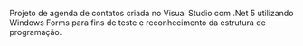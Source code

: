 Projeto de agenda de contatos criada no Visual Studio com .Net 5 utilizando Windows Forms para fins de teste e reconhecimento da estrutura de programação.